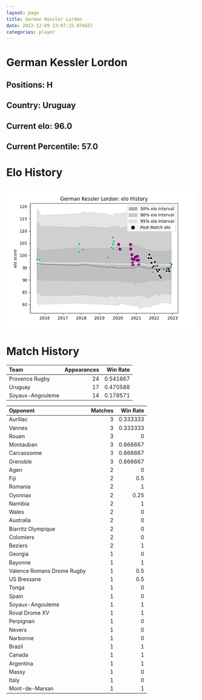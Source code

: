 ```yaml
---  
layout: page  
title: German Kessler Lordon  
date: 2022-12-09 13:07:15.076657  
categories: player  
---
```

# German Kessler Lordon

## Positions: H

## Country: Uruguay

## Current elo: 96.0

## Current Percentile: 57.0

# Elo History


![elo history](history_GermanKesslerLordon.png)
# Match History


| Team             |   Appearances |   Win Rate |
|:-----------------|--------------:|-----------:|
| Provence Rugby   |            24 |   0.541667 |
| Uruguay          |            17 |   0.470588 |
| Soyaux-Angouleme |            14 |   0.178571 |

| Opponent                   |   Matches |   Win Rate |
|:---------------------------|----------:|-----------:|
| Aurillac                   |         3 |   0.333333 |
| Vannes                     |         3 |   0.333333 |
| Rouen                      |         3 |   0        |
| Montauban                  |         3 |   0.666667 |
| Carcassonne                |         3 |   0.666667 |
| Grenoble                   |         3 |   0.666667 |
| Agen                       |         2 |   0        |
| Fiji                       |         2 |   0.5      |
| Romania                    |         2 |   1        |
| Oyonnax                    |         2 |   0.25     |
| Namibia                    |         2 |   1        |
| Wales                      |         2 |   0        |
| Australia                  |         2 |   0        |
| Biarritz Olympique         |         2 |   0        |
| Colomiers                  |         2 |   0        |
| Beziers                    |         2 |   1        |
| Georgia                    |         1 |   0        |
| Bayonne                    |         1 |   1        |
| Valence Romans Drome Rugby |         1 |   0.5      |
| US Bressane                |         1 |   0.5      |
| Tonga                      |         1 |   0        |
| Spain                      |         1 |   0        |
| Soyaux-Angouleme           |         1 |   1        |
| Roval Drome XV             |         1 |   1        |
| Perpignan                  |         1 |   0        |
| Nevers                     |         1 |   0        |
| Narbonne                   |         1 |   0        |
| Brazil                     |         1 |   1        |
| Canada                     |         1 |   1        |
| Argentina                  |         1 |   1        |
| Massy                      |         1 |   0        |
| Italy                      |         1 |   0        |
| Mont-de-Marsan             |         1 |   1        |